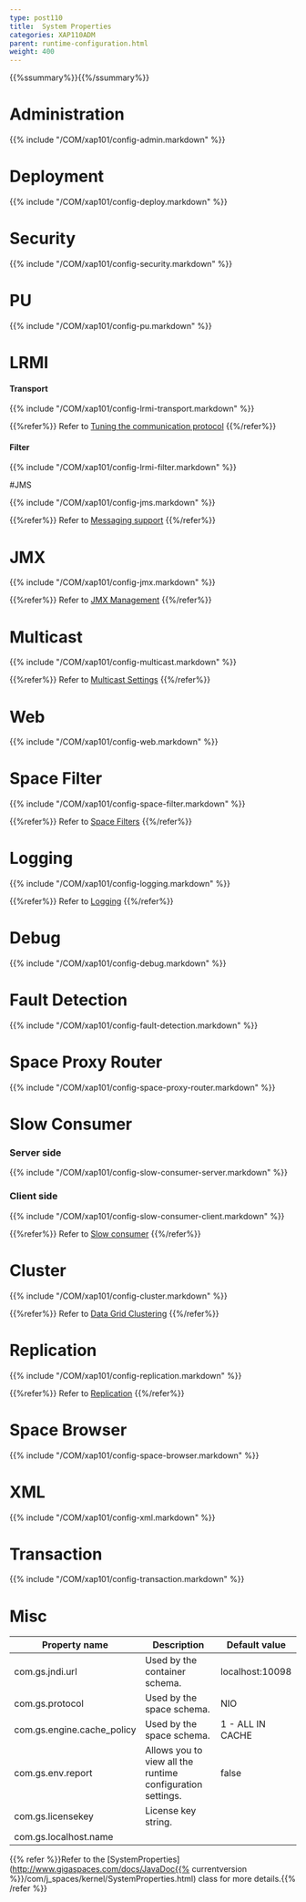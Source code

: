 ```yaml
---
type: post110
title:  System Properties
categories: XAP110ADM
parent: runtime-configuration.html
weight: 400
---
```


{{%ssummary%}}{{%/ssummary%}}

# Administration

{{% include "/COM/xap101/config-admin.markdown" %}}


# Deployment

{{% include "/COM/xap101/config-deploy.markdown" %}}


# Security

{{% include "/COM/xap101/config-security.markdown" %}}

# PU

{{% include "/COM/xap101/config-pu.markdown" %}}

# LRMI

#### Transport

{{% include "/COM/xap101/config-lrmi-transport.markdown" %}}

{{%refer%}}
Refer to [Tuning the communication protocol](./tuning-communication-protocol.html)
{{%/refer%}}


#### Filter

{{% include "/COM/xap101/config-lrmi-filter.markdown" %}}



#JMS

{{% include "/COM/xap101/config-jms.markdown" %}}

{{%refer%}}
Refer to [Messaging support]({{%currentjavaurl%}}/messaging-support.html)
{{%/refer%}}



# JMX

{{% include "/COM/xap101/config-jmx.markdown" %}}

{{%refer%}}
Refer to [JMX Management](./space-jmx-management.html)
{{%/refer%}}

# Multicast

{{% include "/COM/xap101/config-multicast.markdown" %}}

{{%refer%}}
Refer to [Multicast Settings](./network-lookup-service-configuration.html#multicast-settings)
{{%/refer%}}

# Web

{{% include "/COM/xap101/config-web.markdown" %}}




# Space Filter

{{% include "/COM/xap101/config-space-filter.markdown" %}}

{{%refer%}}
Refer to [Space Filters]({{%currentjavaurl%}}/the-space-filters.html)
{{%/refer%}}




# Logging

{{% include "/COM/xap101/config-logging.markdown" %}}

{{%refer%}}
Refer to [Logging](./logging-overview.html)
{{%/refer%}}

# Debug

{{% include "/COM/xap101/config-debug.markdown" %}}



# Fault Detection

{{% include "/COM/xap101/config-fault-detection.markdown" %}}


# Space Proxy Router

{{% include "/COM/xap101/config-space-proxy-router.markdown" %}}


# Slow Consumer

### Server side

{{% include "/COM/xap101/config-slow-consumer-server.markdown" %}}

### Client side

{{% include "/COM/xap101/config-slow-consumer-client.markdown" %}}

{{%refer%}}
Refer to [Slow consumer](./slow-consumer.html)
{{%/refer%}}


# Cluster

{{% include "/COM/xap101/config-cluster.markdown" %}}

{{%refer%}}
Refer to [Data Grid Clustering](./data-grid-clustering.html)
{{%/refer%}}


# Replication

{{% include "/COM/xap101/config-replication.markdown" %}}

{{%refer%}}
Refer to [Replication](./replication.html)
{{%/refer%}}


# Space Browser

{{% include "/COM/xap101/config-space-browser.markdown" %}}




# XML

{{% include "/COM/xap101/config-xml.markdown" %}}


# Transaction

{{% include "/COM/xap101/config-transaction.markdown" %}}


# Misc


| Property name | Description | Default value |
|---|--|--|
|  com.gs.jndi.url  | Used by the container schema. | localhost:10098 |
|  com.gs.protocol  | Used by the space schema. | NIO |
|  com.gs.engine.cache_policy  | Used by the space schema. | 1 - ALL IN CACHE |
|  com.gs.env.report  | Allows you to view all the runtime configuration settings. | false|
|  com.gs.licensekey  | License key string. | |
|  com.gs.localhost.name  | | |





{{% refer %}}Refer to the [SystemProperties](http://www.gigaspaces.com/docs/JavaDoc{{% currentversion %}}/com/j_spaces/kernel/SystemProperties.html) class for more details.{{% /refer %}}


